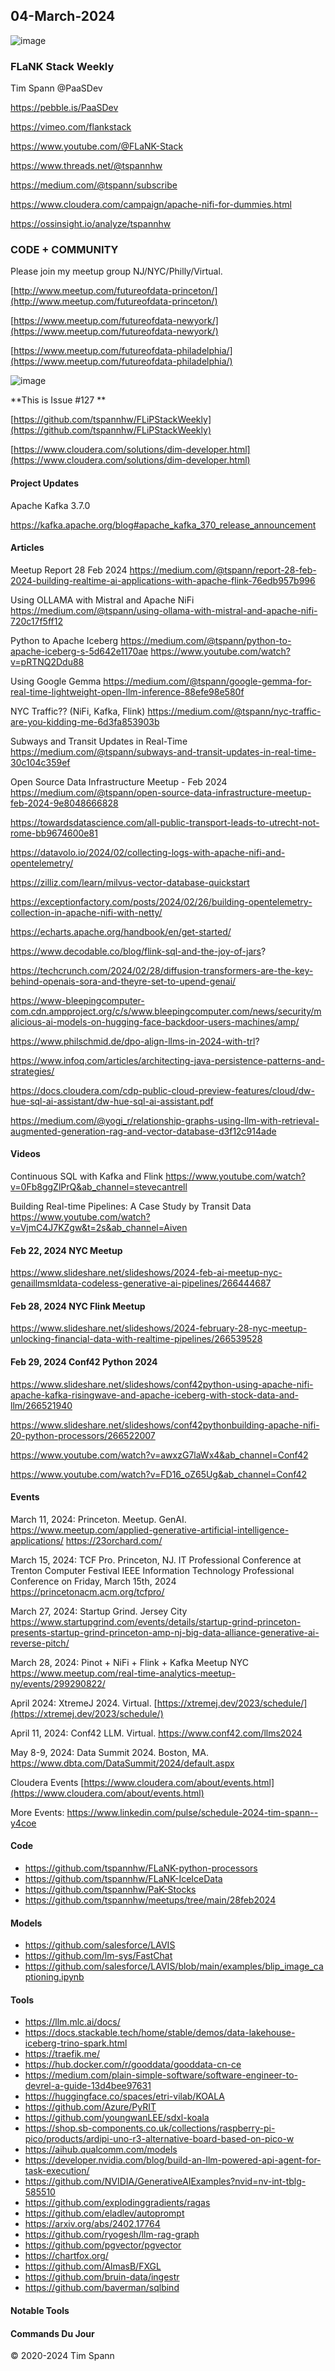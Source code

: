 ## 04-March-2024

![image](https://github.com/tspannhw/FLiPStackWeekly/assets/18673814/abe64680-64e3-456c-8ff1-29e2edddf503)


### FLaNK Stack Weekly


Tim Spann @PaaSDev

https://pebble.is/PaaSDev

https://vimeo.com/flankstack

https://www.youtube.com/@FLaNK-Stack

https://www.threads.net/@tspannhw

https://medium.com/@tspann/subscribe

https://www.cloudera.com/campaign/apache-nifi-for-dummies.html

https://ossinsight.io/analyze/tspannhw


### CODE + COMMUNITY

Please join my meetup group NJ/NYC/Philly/Virtual. 

[http://www.meetup.com/futureofdata-princeton/](http://www.meetup.com/futureofdata-princeton/)

[https://www.meetup.com/futureofdata-newyork/](https://www.meetup.com/futureofdata-newyork/)

[https://www.meetup.com/futureofdata-philadelphia/](https://www.meetup.com/futureofdata-philadelphia/)

![image](https://github.com/tspannhw/FLiPStackWeekly/assets/18673814/5a9ed187-64a4-48db-b3aa-acbc8828e893)


**This is Issue #127 **

[https://github.com/tspannhw/FLiPStackWeekly](https://github.com/tspannhw/FLiPStackWeekly)

[https://www.cloudera.com/solutions/dim-developer.html](https://www.cloudera.com/solutions/dim-developer.html)


#### Project Updates

Apache Kafka 3.7.0

https://kafka.apache.org/blog#apache_kafka_370_release_announcement


#### Articles

Meetup Report 28 Feb 2024
https://medium.com/@tspann/report-28-feb-2024-building-realtime-ai-applications-with-apache-flink-76edb957b996

Using OLLAMA with Mistral and Apache NiFi
https://medium.com/@tspann/using-ollama-with-mistral-and-apache-nifi-720c17f5ff12

Python to Apache Iceberg
https://medium.com/@tspann/python-to-apache-iceberg-s-5d642e1170ae
https://www.youtube.com/watch?v=pRTNQ2Ddu88

Using Google Gemma
https://medium.com/@tspann/google-gemma-for-real-time-lightweight-open-llm-inference-88efe98e580f

NYC Traffic?? (NiFi, Kafka, Flink)
https://medium.com/@tspann/nyc-traffic-are-you-kidding-me-6d3fa853903b

Subways and Transit Updates in Real-Time
https://medium.com/@tspann/subways-and-transit-updates-in-real-time-30c104c359ef

Open Source Data Infrastructure Meetup - Feb 2024
https://medium.com/@tspann/open-source-data-infrastructure-meetup-feb-2024-9e8048666828

https://towardsdatascience.com/all-public-transport-leads-to-utrecht-not-rome-bb9674600e81

https://datavolo.io/2024/02/collecting-logs-with-apache-nifi-and-opentelemetry/

https://zilliz.com/learn/milvus-vector-database-quickstart

https://exceptionfactory.com/posts/2024/02/26/building-opentelemetry-collection-in-apache-nifi-with-netty/

https://echarts.apache.org/handbook/en/get-started/

https://www.decodable.co/blog/flink-sql-and-the-joy-of-jars?

https://techcrunch.com/2024/02/28/diffusion-transformers-are-the-key-behind-openais-sora-and-theyre-set-to-upend-genai/

https://www-bleepingcomputer-com.cdn.ampproject.org/c/s/www.bleepingcomputer.com/news/security/malicious-ai-models-on-hugging-face-backdoor-users-machines/amp/

https://www.philschmid.de/dpo-align-llms-in-2024-with-trl?

https://www.infoq.com/articles/architecting-java-persistence-patterns-and-strategies/

https://docs.cloudera.com/cdp-public-cloud-preview-features/cloud/dw-hue-sql-ai-assistant/dw-hue-sql-ai-assistant.pdf

https://medium.com/@yogi_r/relationship-graphs-using-llm-with-retrieval-augmented-generation-rag-and-vector-database-d3f12c914ade



#### Videos


Continuous SQL with Kafka and Flink
https://www.youtube.com/watch?v=0Fb8ggZlPrQ&ab_channel=stevecantrell

Building Real-time Pipelines: A Case Study by Transit Data 
https://www.youtube.com/watch?v=VjmC4J7KZgw&t=2s&ab_channel=Aiven


#### Feb 22, 2024 NYC Meetup

https://www.slideshare.net/slideshows/2024-feb-ai-meetup-nyc-genaillmsmldata-codeless-generative-ai-pipelines/266444687

#### Feb 28, 2024 NYC Flink Meetup

https://www.slideshare.net/slideshows/2024-february-28-nyc-meetup-unlocking-financial-data-with-realtime-pipelines/266539528

#### Feb 29, 2024 Conf42 Python 2024

https://www.slideshare.net/slideshows/conf42python-using-apache-nifi-apache-kafka-risingwave-and-apache-iceberg-with-stock-data-and-llm/266521940

https://www.slideshare.net/slideshows/conf42pythonbuilding-apache-nifi-20-python-processors/266522007

https://www.youtube.com/watch?v=awxzG7laWx4&ab_channel=Conf42

https://www.youtube.com/watch?v=FD16_oZ65Ug&ab_channel=Conf42


#### Events

March 11, 2024: Princeton. Meetup. GenAI.
https://www.meetup.com/applied-generative-artificial-intelligence-applications/
https://23orchard.com/

March 15, 2024: TCF Pro. Princeton, NJ.
IT Professional Conference at Trenton Computer Festival
IEEE Information Technology Professional Conference on Friday, March 15th, 2024
https://princetonacm.acm.org/tcfpro/

March 27, 2024:   Startup Grind.   Jersey City
https://www.startupgrind.com/events/details/startup-grind-princeton-presents-startup-grind-princeton-amp-nj-big-data-alliance-generative-ai-reverse-pitch/

March 28, 2024:   Pinot + NiFi + Flink + Kafka Meetup NYC
https://www.meetup.com/real-time-analytics-meetup-ny/events/299290822/

April 2024: XtremeJ 2024. Virtual.
[https://xtremej.dev/2023/schedule/](https://xtremej.dev/2023/schedule/)

April 11, 2024:   Conf42 LLM. Virtual.
https://www.conf42.com/llms2024

May 8-9, 2024: Data Summit 2024. Boston, MA.
https://www.dbta.com/DataSummit/2024/default.aspx

Cloudera Events
[https://www.cloudera.com/about/events.html](https://www.cloudera.com/about/events.html)

More Events:
https://www.linkedin.com/pulse/schedule-2024-tim-spann--y4coe


#### Code

* https://github.com/tspannhw/FLaNK-python-processors
* https://github.com/tspannhw/FLaNK-IceIceData
* https://github.com/tspannhw/PaK-Stocks
* https://github.com/tspannhw/meetups/tree/main/28feb2024

  
#### Models

* https://github.com/salesforce/LAVIS
* https://github.com/lm-sys/FastChat
* https://github.com/salesforce/LAVIS/blob/main/examples/blip_image_captioning.ipynb



#### Tools

* https://llm.mlc.ai/docs/
* https://docs.stackable.tech/home/stable/demos/data-lakehouse-iceberg-trino-spark.html
* https://traefik.me/
* https://hub.docker.com/r/gooddata/gooddata-cn-ce
* https://medium.com/plain-simple-software/software-engineer-to-devrel-a-guide-13d4bee97631
* https://huggingface.co/spaces/etri-vilab/KOALA
* https://github.com/Azure/PyRIT
* https://github.com/youngwanLEE/sdxl-koala
* https://shop.sb-components.co.uk/collections/raspberry-pi-pico/products/ardipi-uno-r3-alternative-board-based-on-pico-w
* https://aihub.qualcomm.com/models
* https://developer.nvidia.com/blog/build-an-llm-powered-api-agent-for-task-execution/
* https://github.com/NVIDIA/GenerativeAIExamples?nvid=nv-int-tblg-585510
* https://github.com/explodinggradients/ragas
* https://github.com/eladlev/autoprompt
* https://arxiv.org/abs/2402.17764
* https://github.com/ryogesh/llm-rag-graph
* https://github.com/pgvector/pgvector
* https://chartfox.org/
* https://github.com/AlmasB/FXGL
* https://github.com/bruin-data/ingestr
* https://github.com/baverman/sqlbind


#### Notable Tools



#### Commands Du Jour

&copy; 2020-2024 Tim Spann
